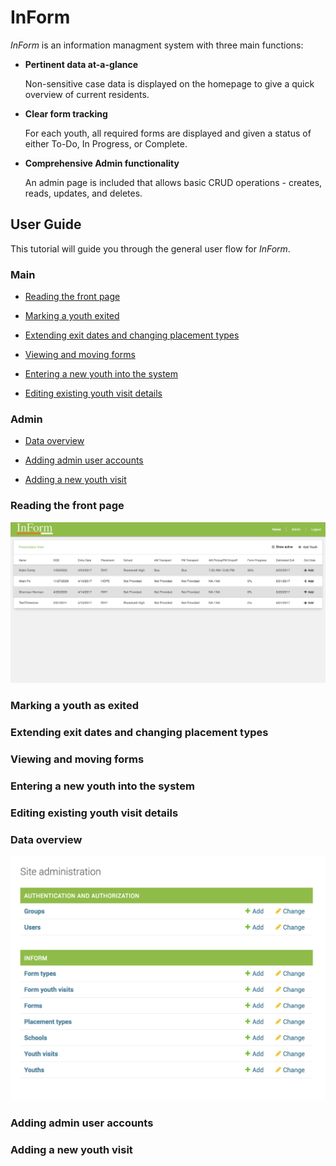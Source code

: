# InForm

*InForm* is an information managment system with three main functions:

* **Pertinent data at-a-glance**

    Non-sensitive case data is displayed on the homepage to give a quick overview of current residents. 

* **Clear form tracking**

    For each youth, all required forms are displayed and given a status of either To-Do, In Progress, or Complete.

* **Comprehensive Admin functionality**

    An admin page is included that allows basic CRUD operations - creates, reads, updates, and deletes.


## User Guide

This tutorial will guide you through the general user flow for *InForm*. 

### Main

* [Reading the front page](#Reading-the-front-page)

* [Marking a youth exited](#Marking-a-youth-as-exited)

* [Extending exit dates and changing placement types](#Extending-exit-dates-and-changing-placement-types)

* [Viewing and moving forms](#Viewing-and-moving-forms)

* [Entering a new youth into the system](#Entering-a-new-youth-into-the-system)

* [Editing existing youth visit details](#Editing-existing-youth-visit-details)

### Admin

* [Data overview](#data-overview)

* [Adding admin user accounts](#Adding-admin-user-accounts)

* [Adding a new youth visit](#adding-a-new-youth-visit)

### Reading the front page
![homepage](https://github.com/ddmiller1995/InForm/blob/tessa-homepage/docs/screenshots/homepage.png)

### Marking a youth as exited

### Extending exit dates and changing placement types

### Viewing and moving forms

### Entering a new youth into the system

### Editing existing youth visit details

### Data overview
![admin page data](https://github.com/ddmiller1995/InForm/blob/tessa-homepage/docs/screenshots/admin-tables.png)

### Adding admin user accounts

### Adding a new youth visit
